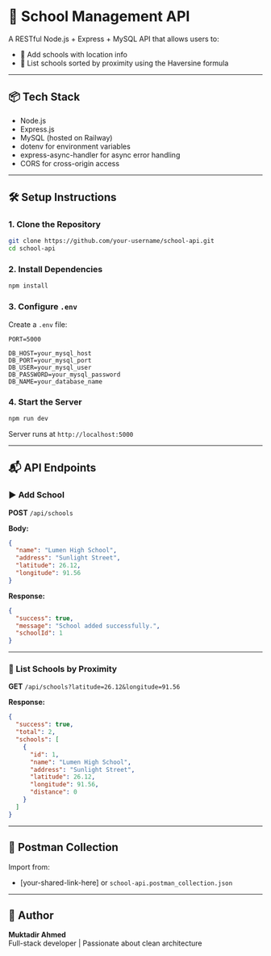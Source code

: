 
# 📘 School Management API

A RESTful Node.js + Express + MySQL API that allows users to:

- 🏫 Add schools with location info
- 📍 List schools sorted by proximity using the Haversine formula

---

## 📦 Tech Stack

- Node.js
- Express.js
- MySQL (hosted on Railway)
- dotenv for environment variables
- express-async-handler for async error handling
- CORS for cross-origin access

---

## 🛠️ Setup Instructions

### 1. Clone the Repository

```bash
git clone https://github.com/your-username/school-api.git
cd school-api
```

### 2. Install Dependencies

```bash
npm install
```

### 3. Configure `.env`

Create a `.env` file:

```env
PORT=5000

DB_HOST=your_mysql_host
DB_PORT=your_mysql_port
DB_USER=your_mysql_user
DB_PASSWORD=your_mysql_password
DB_NAME=your_database_name
```

### 4. Start the Server

```bash
npm run dev
```

Server runs at `http://localhost:5000`

---

## 📬 API Endpoints

### ▶️ Add School

**POST** `/api/schools`

**Body:**
```json
{
  "name": "Lumen High School",
  "address": "Sunlight Street",
  "latitude": 26.12,
  "longitude": 91.56
}
```

**Response:**
```json
{
  "success": true,
  "message": "School added successfully.",
  "schoolId": 1
}
```

---

### 📍 List Schools by Proximity

**GET** `/api/schools?latitude=26.12&longitude=91.56`

**Response:**
```json
{
  "success": true,
  "total": 2,
  "schools": [
    {
      "id": 1,
      "name": "Lumen High School",
      "address": "Sunlight Street",
      "latitude": 26.12,
      "longitude": 91.56,
      "distance": 0
    }
  ]
}
```

---

## 🧪 Postman Collection

Import from:
- [your-shared-link-here] or `school-api.postman_collection.json`

---

## 👤 Author

**Muktadir Ahmed**  
Full-stack developer | Passionate about clean architecture
